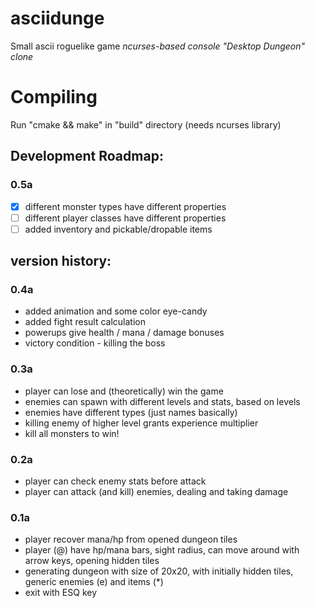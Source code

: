 # asciidunge
Small ascii roguelike game
*ncurses-based console "Desktop Dungeon" clone*

# Compiling
Run "cmake && make" in "build" directory
(needs ncurses library)

## Development Roadmap:

### 0.5a
- [x] different monster types have different properties
- [ ] different player classes have different properties
- [ ] added inventory and pickable/dropable items

## version history:

### 0.4a
* added animation and some color eye-candy
* added fight result calculation
* powerups give health / mana / damage bonuses
* victory condition - killing the boss

### 0.3a
* player can lose and (theoretically) win the game
* enemies can spawn with different levels and stats, based on levels
* enemies have different types (just names basically)
* killing enemy of higher level grants experience multiplier
* kill all monsters to win!

### 0.2a
* player can check enemy stats before attack
* player can attack (and kill) enemies, dealing and taking damage

### 0.1a
* player recover mana/hp from opened dungeon tiles
* player (@) have hp/mana bars, sight radius, can move around with arrow keys, opening hidden tiles
* generating dungeon with size of 20x20, with initially hidden tiles, generic enemies (e) and items (*)
* exit with ESQ key
